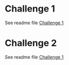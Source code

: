 # Challenge 1
See readme file [Challenge 1](./Python/Challenge1.md)

# Challenge 2
See readme file [Challenge 1](./Python/Challenge2.md)